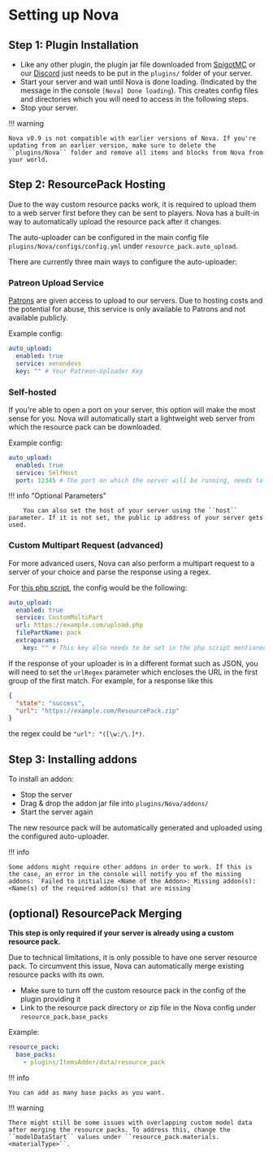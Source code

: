 # Setting up Nova

## Step 1: Plugin Installation

* Like any other plugin, the plugin jar file downloaded from [SpigotMC](https://www.spigotmc.org/resources/93648/) or our [Discord](https://discord.gg/hnEknVWvUe) just needs to be put in the ``plugins/`` folder of your server.
* Start your server and wait until Nova is done loading. (Indicated by the message in the console `[Nova] Done loading`). This creates config files and directories which you will need to access in the following steps.
* Stop your server.

!!! warning

    Nova v0.9 is not compatible with earlier versions of Nova. If you're updating from an earlier version, make sure to delete the ``plugins/Nova`` folder and remove all items and blocks from Nova from your world.

## Step 2: ResourcePack Hosting

Due to the way custom resource packs work, it is required to upload them to a web server first before they can be sent to players.
Nova has a built-in way to automatically upload the resource pack after it changes.

The auto-uploader can be configured in the main config file ``plugins/Nova/configs/config.yml`` under ``resource_pack.auto_upload``.

There are currently three main ways to configure the auto-uploader:

### Patreon Upload Service

[Patrons](https://www.patreon.com/xenondevs) are given access to upload to our servers.
Due to hosting costs and the potential for abuse, this service is only available to Patrons and not available publicly.

Example config:
```yaml
auto_upload:
  enabled: true
  service: xenondevs
  key: "" # Your Patreon-Uploader Key
```

### Self-hosted

If you're able to open a port on your server, this option will make the most sense for you.
Nova will automatically start a lightweight web server from which the resource pack can be downloaded.

Example config:
```yaml
auto_upload:
  enabled: true
  service: SelfHost
  port: 12345 # The port on which the server will be running, needs to be open to the Internet.
```

!!! info "Optional Parameters"

        You can also set the host of your server using the ``host`` parameter. If it is not set, the public ip address of your server gets used.

### Custom Multipart Request (advanced)

For more advanced users, Nova can also perform a multipart request to a server of your choice and parse the response using a regex.

For [this php script](https://gist.github.com/ByteZ1337/6582b8c31789602119c55770cb095455), the config would be the following:
```yaml
auto_upload:
  enabled: true
  service: CustomMultiPart
  url: https://example.com/upload.php
  filePartName: pack
  extraparams:
    key: "" # This key also needs to be set in the php script mentioned above
```

If the response of your uploader is in a different format such as JSON, you will need to set the ``urlRegex`` parameter which encloses the URL in the first group of the first match.
For example, for a response like this 
```json
{
  "state": "success",
  "url": "https://example.com/ResourcePack.zip"
}
```
the regex could be ``"url": "([\w:/\.]*)``.

## Step 3: Installing addons

To install an addon:

* Stop the server
* Drag & drop the addon jar file into ``plugins/Nova/addons/``
* Start the server again

The new resource pack will be automatically generated and uploaded using the configured auto-uploader.

!!! info

    Some addons might require other addons in order to work. If this is the case, an error in the console will notify you of the missing addons: `Failed to initialize <Name of the Addon>: Missing addon(s): <Name(s) of the required addon(s) that are missing`

## (optional) ResourcePack Merging

**This step is only required if your server is already using a custom resource pack.**

Due to technical limitations, it is only possible to have one server resource pack. To circumvent this issue, Nova can automatically merge existing resource packs with its own.

* Make sure to turn off the custom resource pack in the config of the plugin providing it
* Link to the resource pack directory or zip file in the Nova config under ``resource_pack.base_packs``

Example:
```yaml
resource_pack:
  base_packs:
    - plugins/ItemsAdder/data/resource_pack
```

!!! info

    You can add as many base packs as you want.


!!! warning

    There might still be some issues with overlapping custom model data after merging the resource packs. To address this, change the ``modelDataStart`` values under ``resource_pack.materials.<materialType>``.